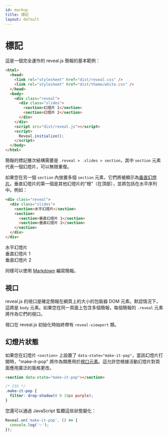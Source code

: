 ```yaml
---
id: markup
title: 標記
layout: default
---
```


# 標記

這是一個完全運作的 reveal.js 簡報的基本範例：

```html
<html>
  <head>
    <link rel="stylesheet" href="dist/reveal.css" />
    <link rel="stylesheet" href="dist/theme/white.css" />
  </head>
  <body>
    <div class="reveal">
      <div class="slides">
        <section>幻燈片 1</section>
        <section>幻燈片 2</section>
      </div>
    </div>
    <script src="dist/reveal.js"></script>
    <script>
      Reveal.initialize();
    </script>
  </body>
</html>
```

簡報的標記層次結構需要是 `.reveal > .slides > section`，其中 `section` 元素代表一個幻燈片，可以無限重復。

如果您在另一個 `section` 內放置多個 `section` 元素，它們將被顯示為[垂直幻燈片](/zh-hant/vertical-slides/)。垂直幻燈片的第一個是其他幻燈片的“根”（在頂部），並將包括在水平序列中。例如：

```html
<div class="reveal">
  <div class="slides">
    <section>水平幻燈片</section>
    <section>
      <section>垂直幻燈片 1</section>
      <section>垂直幻燈片 2</section>
    </section>
  </div>
</div>
```

<div class="reveal reveal-example">
  <div class="slides">
    <section>水平幻燈片</section>
    <section>
      <section>垂直幻燈片 1</section>
      <section>垂直幻燈片 2</section>
    </section>
  </div>
</div>

同樣可以使用 [Markdown](/zh-hant/markdown/) 編寫簡報。

## 視口

reveal.js 的視口是確定簡報在網頁上的大小的包裝器 DOM 元素。默認情況下，這將是 `body` 元素。如果您在同一頁面上包含多個簡報，每個簡報的 `.reveal` 元素將作為它們的視口。

視口在 reveal.js 初始化時始終帶有 `reveal-viewport` 類。

## 幻燈片狀態

如果您在幻燈片 `<section>` 上設置了 `data-state="make-it-pop"`，當該幻燈片打開時，"make-it-pop" 將作為類應用於[視口元素](#viewport)。這允許您根據活動幻燈片對頁面應用廣泛的風格更改。

```html
<section data-state="make-it-pop"></section>
```

```css
/* CSS */
.make-it-pop {
  filter: drop-shadow(0 0 10px purple);
}
```

您還可以通過 JavaScript 監聽這些狀態變化：

```javascript
Reveal.on('make-it-pop', () => {
  console.log('✨');
});
```
